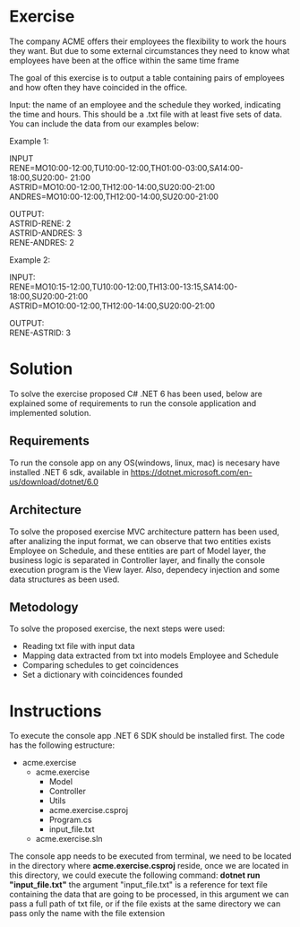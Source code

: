 # Exercise

The company ACME offers their employees the flexibility to work the hours they want. But due to some external circumstances they need to know what employees have been at the office within the same time frame

The goal of this exercise is to output a table containing pairs of employees and how often they have coincided in the office.

Input: the name of an employee and the schedule they worked, indicating the time and hours. This should be a .txt file with at least five sets of data. You can include the data from our examples below:

Example 1:

INPUT  
RENE=MO10:00-12:00,TU10:00-12:00,TH01:00-03:00,SA14:00-18:00,SU20:00- 21:00  
ASTRID=MO10:00-12:00,TH12:00-14:00,SU20:00-21:00  
ANDRES=MO10:00-12:00,TH12:00-14:00,SU20:00-21:00

  
OUTPUT:  
ASTRID-RENE: 2  
ASTRID-ANDRES: 3  
RENE-ANDRES: 2

Example 2:

INPUT:  
RENE=MO10:15-12:00,TU10:00-12:00,TH13:00-13:15,SA14:00-18:00,SU20:00-21:00  
ASTRID=MO10:00-12:00,TH12:00-14:00,SU20:00-21:00

OUTPUT:  
RENE-ASTRID: 3


# Solution

To solve the exercise proposed C# .NET 6 has been used, below are explained some of requirements to run the console application and implemented solution.

## Requirements

To run the console app on any OS(windows, linux, mac) is necesary have installed .NET 6 sdk, available in https://dotnet.microsoft.com/en-us/download/dotnet/6.0

## Architecture

To solve the proposed exercise MVC architecture pattern has been used, after analizing the input format, we can observe that two entities exists Employee on Schedule, and these entities are part of Model layer, the business logic is separated in Controller layer, and finally the console execution program is the View layer.
Also, dependecy injection and some data structures as been used.

## Metodology

To solve the proposed exercise, the next steps were used:
- Reading txt file with input data
- Mapping data extracted from txt into models Employee and Schedule
- Comparing schedules to get coincidences
- Set a dictionary with coincidences founded

# Instructions

To execute the console app .NET 6 SDK should be installed first.
The code has the following estructure:
- acme.exercise
    - acme.exercise
        - Model
        - Controller
        - Utils
        - acme.exercise.csproj
        - Program.cs
        - input_file.txt
    - acme.exercise.sln
    
The console app needs to be executed from terminal, we need to be located in the directory where **acme.exercise.csproj** reside, once we are located in this directory, we could execute the following command:
**dotnet run "input_file.txt"**
the argument "input_file.txt" is a reference for text file containing the data that are going to be processed, in this argument we can pass a full path of txt file, or if the file exists at the same directory we can pass only the name with the file extension